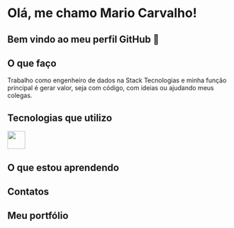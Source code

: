 # Olá, me chamo Mario Carvalho! 
## Bem vindo ao meu perfil GitHub 👋

## O que faço

Trabalho como engenheiro de dados na Stack Tecnologias e minha função principal é gerar valor, seja com código, com ideias ou ajudando meus colegas.

## Tecnologias que utilizo

<img loading="lazy" src="https://cdn.jsdelivr.net/gh/devicons/devicon@latest/icons/python/python-original-wordmark.svg" width="40" height="40"/>


## O que estou aprendendo

## Contatos

## Meu portfólio
